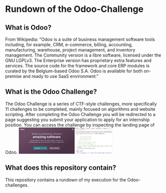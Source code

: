 # Rundown of the Odoo-Challenge

## What is Odoo? 
From Wikipedia: "Odoo is a suite of business management software tools including, for example, CRM, e-commerce, billing, accounting, manufacturing, warehouse, project management, and inventory management. The Community version is a libre software, licensed under the GNU LGPLv3. The Enterprise version has proprietary extra features and services. The source code for the framework and core ERP modules is curated by the Belgium-based Odoo S.A. Odoo is available for both on-premise and ready to use SaaS environment."

## What is the Odoo Challenge?
The Odoo Challenge is a series of CTF-style challenges, more specifically 11 challenges to be completed, mainly focused on algorithms and website scripting.
After completing the Odoo Challenge you will be redirected to a page suggesting you submit your application to apply for an internship position.
You can access the challenge by inspecting the landing page of Odoo.
<img src="/assets/inspection.png" width=60% height=60%> 

## What does this repository contain?
This repository contains a rundown of my execution for the Odoo-challenges.



